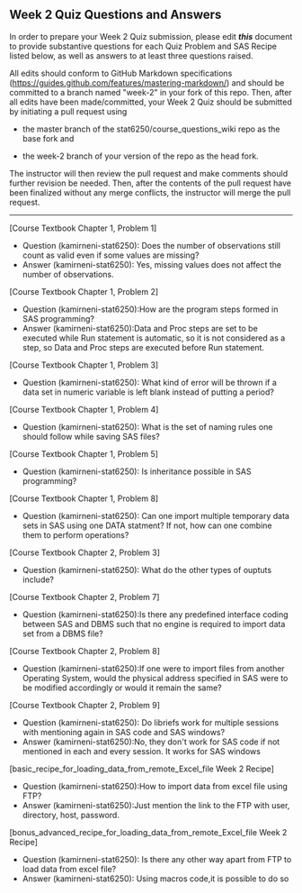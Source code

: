 
## Week 2 Quiz Questions and Answers

In order to prepare your Week 2 Quiz submission, please edit ***this*** document to provide substantive questions for each Quiz Problem and SAS Recipe listed below, as well as answers to at least three questions raised.

All edits should conform to GitHub Markdown specifications (https://guides.github.com/features/mastering-markdown/) and should be committed to a branch named "week-2" in your fork of this repo. Then, after all edits have been made/committed, your Week 2 Quiz should be submitted by initiating a pull request using

- the master branch of the stat6250/course_questions_wiki repo as the base fork and

- the week-2 branch of your version of the repo as the head fork.

The instructor will then review the pull request and make comments should further revision be needed. Then, after the contents of the pull request have been finalized without any merge conflicts, the instructor will merge the pull request.



********************************************************************************



[Course Textbook Chapter 1, Problem 1]
- Question (kamirneni-stat6250): Does the number of observations still count as valid even if some values are missing?
- Answer (kamirneni-stat6250): Yes, missing values does not affect the number of observations.


[Course Textbook Chapter 1, Problem 2]
- Question (kamirneni-stat6250):How are the program steps formed in SAS programming?
- Answer (kamirneni-stat6250):Data and Proc steps are set to be executed while Run statement is automatic, so it is not considered as a step, so Data and Proc steps are executed before Run statement.


[Course Textbook Chapter 1, Problem 3]
- Question (kamirneni-stat6250): What kind of error will be thrown if a data set in numeric variable is left blank instead of putting a period? 


[Course Textbook Chapter 1, Problem 4]
- Question (kamirneni-stat6250): What is the set of naming rules one should follow while saving SAS files? 


[Course Textbook Chapter 1, Problem 5]
- Question (kamirneni-stat6250): Is inheritance possible in SAS programming?


[Course Textbook Chapter 1, Problem 8]
- Question (kamirneni-stat6250): Can one import multiple temporary data sets in SAS using one DATA statment? If not, how can one combine them to perform operations? 


[Course Textbook Chapter 2, Problem 3]
- Question (kamirneni-stat6250): What do the other types of ouptuts include?


[Course Textbook Chapter 2, Problem 7]
- Question (kamirneni-stat6250):Is there any predefined interface coding between SAS and DBMS such that no engine is required to import data set from a DBMS file? 


[Course Textbook Chapter 2, Problem 8]
- Question (kamirneni-stat6250):If one were to import files from another Operating System, would the physical address specified in SAS were to be modified accordingly or would it remain the same?


[Course Textbook Chapter 2, Problem 9]
- Question (kamirneni-stat6250): Do libriefs work for multiple sessions with mentioning again in SAS code and SAS windows?
- Answer (kamirneni-stat6250):No, they don't work for SAS code if not mentioned in each and every session. It works for SAS windows


[basic_recipe_for_loading_data_from_remote_Excel_file Week 2 Recipe]
- Question (kamirneni-stat6250):How to import data from excel file using FTP?
- Answer (kamirneni-stat6250):Just mention the link to the FTP with user, directory, host, password. 


[bonus_advanced_recipe_for_loading_data_from_remote_Excel_file Week 2 Recipe]
- Question (kamirneni-stat6250): Is there any other way apart from FTP to load data from excel file?
- Answer (kamirneni-stat6250): Using macros code,it is possible to do so

